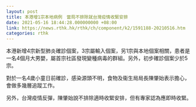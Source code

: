 ```yaml
---
layout: post
title: 本港增1宗本地病例　當局不排除就台灣疫情收緊安排
date: 2021-05-16 18:44:28.000000000 +08:00
link: https://news.rthk.hk/rthk/ch/component/k2/1591188-20210516.htm
categories: rthk
---
```


本港新增4宗新型肺炎確診個案，3宗屬輸入個案，另1宗與本地個案相關，患者是一名4個月大男嬰，屬首宗社區發現變種病毒的群組。另外，初步確診個案少於5宗。

對於一名4歲小童日前確診，感染源頭不明，食物及衞生局局長陳肇始表示擔心，會做多幾層追蹤工作。

另外，台灣疫情反彈，陳肇始說不排除適時收緊安排，但有專家認為應即時收緊。
